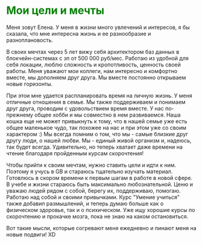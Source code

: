 # <span style="color:green">**Мои цели и мечты**

Меня зовут Елена. У меня в жизни много увлечений и интересов, я бы сказала, что мне интересна жизнь и ее разнообразие и разноплановость. 

В своих мечтах через 5 лет вижу себя архитектором баз данных в блокчейн-системах с зп от 500 000 руб/мес. Работаю из удобной для себя локации, люблю сложность и кропотливость, ценность своей работы. Меня уважают мои коллеги, нам интересно и комфортно вместе, мы дополняем друг друга. Мы вместе постоянно открываем новые горизонты. 

При этои мне удается распланировать время на личную жизнь. У меня отличные отношения в семье. Мы также поддерживаем и понимаем друг друга, проводим с удовольствием время вместе. У нас по-прежнему общее хобби и мы совместно в нем развиваемся. Наша кошка еще не может привыкнуть к тому, что в нашей семье уже есть общее маленькое чудо, так похожее на нас и при этом уже со своим характером :) Мы всегда помним о том, что мы - самые близкие друг другу люди, о нашей любви. Мы - единый живой организм и, надеюсь, так будет всегда. Удивительно, но теперь хватает даже времени на чтение благодаря пройденным курсам скорочтения!

Чтобы прийти к своим мечтам, нужно ставить цели и идти к ним. Поэтому я учусь в GB и стараюсь тщательно изучать материал. Готовлюсь в скором времени к первым шагам в работе в новой сфере. В учебе и жизни стараюсь быть максимально любознательной. Ценю и уважаю людей рядом с собой, берегу их, поддерживаю, помогаю. Работаю над собой и своими привычками. Курс "Умение учиться" также добавил размышлений, и теперь думаю больше как о физическом здоровье, так и о психическом. Уже ищу хорошие курсы по скорочтению и прокачке мозга, пока не знаю на каком остановиться.

Вот такие мысли, которые согревают меня ежедневно и пинают меня на новые подвиги! XD